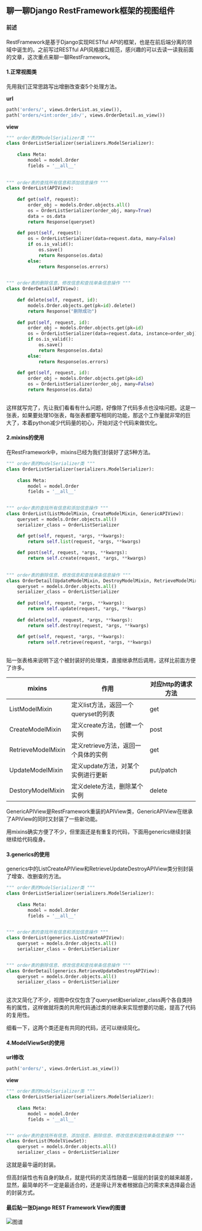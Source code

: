 ## 聊一聊Django RestFramework框架的视图组件

#### 前述

RestFramework是基于Django实现RESTful API的框架，也是在前后端分离的领域中诞生的。之前写过RESTful API风格接口规范，感兴趣的可以去读一读我前面的文章，这次重点来聊一聊RestFramework。

#### 1.正常视图类

先用我们正常思路写出增删改查查5个处理方法。

**url**

```python
path('orders/', views.OrderList.as_view()),
path('orders/<int:order_id>/', views.OrderDetail.as_view())
```

**view**

```python
""" order表的ModelSerializer类 """
class OrderListSerializer(serializers.ModelSerializer):
	
    class Meta:
		model = model.Order
		fields = '__all__'
        
        
""" order表的查找所有信息和添加信息操作 """
class OrderList(APIView):
    
    def get(self, request):
        order_obj = models.Order.objects.all()
        os = OrderListSerializer(order_obj, many=True)
        data = os.data
        return Response(queryset)
    
    def post(self, request):
        os = OrderListSerializer(data=request.data, many=False)
        if os.is_valid():
            os.save()
            return Response(os.data)
        else:
            return Response(os.errors)
        

""" order表的删除信息、修改信息和查找单条信息操作 """
class OrderDetail(APIView):
    
    def delete(self, request, id):
        models.Order.objects.get(pk=id).delete()
        return Response("删除成功")
    
    def put(self, request, id):
        order_obj = models.Order.objects.get(pk=id)
        os = OrderListSerializer(data=request.data, instance=order_obj)
        if os.is_valid():
            os.save()
            return Response(os.data)
        else:
            return Response(os.errors)
        
	def get(self, request, id):
        order_obj = models.Order.objects.get(pk=id)
        os = OrderListSerializer(order_obj, many=False)
        return Response(os.data)
        
```

这样就写完了，先让我们看看有什么问题，好像除了代码多点也没啥问题。这是一张表，如果要处理10张表，每张表都要写相同的功能，那这个工作量就非常的巨大了，本着python减少代码量的初心，开始对这个代码来做优化。

#### 2.mixins的使用

在RestFramework中，mixins已经为我们封装好了这5种方法。

```python
""" order表的ModelSerializer类 """
class OrderListSerializer(serializers.ModelSerializer):
	
    class Meta:
		model = model.Order
		fields = '__all__'
        

""" order表的查找所有信息和添加信息操作 """
class OrderList(ListModelMixin, CreateModelMixin, GenericAPIView):
	queryset = models.Order.objects.all()
    serializer_class = OrderListSerializer

    def get(self, request, *args, **kwargs):
        return self.list(request, *args, **kwargs)
    
    def post(self, request, *args, **kwargs):
        return self.create(request, *args, **kwargs)
    
    
""" order表的删除信息、修改信息和查找单条信息操作 """
class OrderDetail(UpdateModelMixin, DestroyModelMixin, RetrieveModelMixin, GenericAPIView):
    queryset = models.Order.objects.all()
    serializer_class = OrderListSerializer
    
    def put(self, request, *args, **kwargs):
        return self.update(request, *args, **kwargs)
    
    def delete(self, request, *args, **kwargs):
        return self.destroy(request, *args, **kwargs)
    
    def get(self, request, *args, **kwargs):
        return self.retrieve(request, *args, **kwargs)
        
```

贴一张表格来说明下这个被封装好的处理类，直接继承然后调用，这样比前面方便了许多。

| mixins             | 作用                                 | 对应http的请求方法 |
| ------------------ | ------------------------------------ | ------------------ |
| ListModelMixin     | 定义list方法，返回一个queryset的列表 | get                |
| CreateModelMixin   | 定义create方法，创建一个实例         | post               |
| RetrieveModelMixin | 定义retrieve方法，返回一个具体的实例 | get                |
| UpdateModelMixin   | 定义update方法，对某个实例进行更新   | put/patch          |
| DestoryModelMixin  | 定义delete方法，删除某个实例         | delete             |

GenericAPIView是RestFramework重装的APIView类，GenericAPIView在继承了APIView的同时又封装了一些新功能。

用mixins确实方便了不少，但里面还是有重复的代码，下面用generics继续封装继续给代码瘦身。

#### 3.generics的使用

generics中的ListCreateAPIView和RetrieveUpdateDestroyAPIView类分别封装了增查、改删查的方法。

```python
""" order表的ModelSerializer类 """
class OrderListSerializer(serializers.ModelSerializer):
	
    class Meta:
		model = model.Order
		fields = '__all__'

        
""" order表的查找所有信息和添加信息操作 """
class OrderList(generics.ListCreateAPIView):
    queryset = models.Order.objects.all()
    serializer_class = OrderListSerializer


""" order表的删除信息、修改信息和查找单条信息操作 """
class OrderDetail(generics.RetrieveUpdateDestroyAPIView):
    queryset = models.Order.objects.all()
    serializer_class = OrderListSerializer
    
```

这次又简化了不少，视图中仅仅包含了queryset和serializer_class两个各自类持有的属性，这样做就将类的共用代码通过类的继承来实现想要的功能，提高了代码的复用性。

细看一下，这两个类还是有共同的代码，还可以继续简化。

#### 4.ModelViewSet的使用

**url修改**

```python
path('orders/', views.OrderList.as_view())
```

**view**

```python
""" order表的ModelSerializer类 """
class OrderListSerializer(serializers.ModelSerializer):
	
    class Meta:
		model = model.Order
		fields = '__all__'


""" order表的查找所有信息、添加信息、删除信息、修改信息和查找单条信息操作 """
class OrderList(ModelViewSet):
    queryset = models.Order.objects.all()
    serializer_class = OrderListSerializer

```

这就是最牛逼的封装。

但高封装性也有自身的缺点，就是代码的灵活性随着一层层的封装变的越来越差，显然，最简单的不一定是最适合的，还是得让开发者根据自己的需求来选择最合适的封装方式。

#### 最后贴一张Django REST Framework View的图谱

![图谱](https://qnmlgb.top/media/editor/tupu_20220117173450653258.png)

